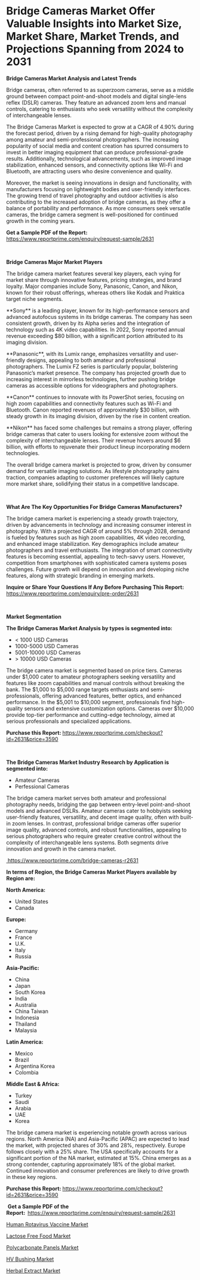 <p><h1>Bridge Cameras Market Offer Valuable Insights into Market Size, Market Share, Market Trends, and Projections Spanning from 2024 to 2031</h1></p><p><strong>Bridge Cameras Market Analysis and Latest Trends</strong></p>
<p><p>Bridge cameras, often referred to as superzoom cameras, serve as a middle ground between compact point-and-shoot models and digital single-lens reflex (DSLR) cameras. They feature an advanced zoom lens and manual controls, catering to enthusiasts who seek versatility without the complexity of interchangeable lenses. </p><p>The Bridge Cameras Market is expected to grow at a CAGR of 4.90% during the forecast period, driven by a rising demand for high-quality photography among amateur and semi-professional photographers. The increasing popularity of social media and content creation has spurred consumers to invest in better imaging equipment that can produce professional-grade results. Additionally, technological advancements, such as improved image stabilization, enhanced sensors, and connectivity options like Wi-Fi and Bluetooth, are attracting users who desire convenience and quality.</p><p>Moreover, the market is seeing innovations in design and functionality, with manufacturers focusing on lightweight bodies and user-friendly interfaces. The growing trend of travel photography and outdoor activities is also contributing to the increased adoption of bridge cameras, as they offer a balance of portability and performance. As more consumers seek versatile cameras, the bridge camera segment is well-positioned for continued growth in the coming years.</p></p>
<p><strong>Get a Sample PDF of the Report:&nbsp;</strong> <a href="https://www.reportprime.com/enquiry/request-sample/2631?utm_campaign=1140&utm_medium=2&utm_source=Github&utm_content=ia&utm_term=24122024&utm_id=bridge-cameras">https://www.reportprime.com/enquiry/request-sample/2631</a></p>
<p>&nbsp;</p>
<p><strong>Bridge Cameras Major Market Players</strong></p>
<p><p>The bridge camera market features several key players, each vying for market share through innovative features, pricing strategies, and brand loyalty. Major companies include Sony, Panasonic, Canon, and Nikon, known for their robust offerings, whereas others like Kodak and Praktica target niche segments. </p><p>**Sony** is a leading player, known for its high-performance sensors and advanced autofocus systems in its bridge cameras. The company has seen consistent growth, driven by its Alpha series and the integration of technology such as 4K video capabilities. In 2022, Sony reported annual revenue exceeding $80 billion, with a significant portion attributed to its imaging division.</p><p>**Panasonic**, with its Lumix range, emphasizes versatility and user-friendly designs, appealing to both amateur and professional photographers. The Lumix FZ series is particularly popular, bolstering Panasonic’s market presence. The company has projected growth due to increasing interest in mirrorless technologies, further pushing bridge cameras as accessible options for videographers and photographers.</p><p>**Canon** continues to innovate with its PowerShot series, focusing on high zoom capabilities and connectivity features such as Wi-Fi and Bluetooth. Canon reported revenues of approximately $30 billion, with steady growth in its imaging division, driven by the rise in content creation.</p><p>**Nikon** has faced some challenges but remains a strong player, offering bridge cameras that cater to users looking for extensive zoom without the complexity of interchangeable lenses. Their revenue hovers around $6 billion, with efforts to rejuvenate their product lineup incorporating modern technologies.</p><p>The overall bridge camera market is projected to grow, driven by consumer demand for versatile imaging solutions. As lifestyle photography gains traction, companies adapting to customer preferences will likely capture more market share, solidifying their status in a competitive landscape.</p></p>
<p>&nbsp;</p>
<p><strong>What Are The Key Opportunities For Bridge Cameras Manufacturers?</strong></p>
<p><p>The bridge camera market is experiencing a steady growth trajectory, driven by advancements in technology and increasing consumer interest in photography. With a projected CAGR of around 5% through 2028, demand is fueled by features such as high zoom capabilities, 4K video recording, and enhanced image stabilization. Key demographics include amateur photographers and travel enthusiasts. The integration of smart connectivity features is becoming essential, appealing to tech-savvy users. However, competition from smartphones with sophisticated camera systems poses challenges. Future growth will depend on innovation and developing niche features, along with strategic branding in emerging markets.</p></p>
<p><strong>Inquire or Share Your Questions If Any Before Purchasing This Report:</strong> <a href="https://www.reportprime.com/enquiry/pre-order/2631?utm_campaign=1140&utm_medium=2&utm_source=Github&utm_content=ia&utm_term=24122024&utm_id=bridge-cameras">https://www.reportprime.com/enquiry/pre-order/2631</a></p>
<p>&nbsp;</p>
<p><strong>Market Segmentation</strong></p>
<p><strong>The Bridge Cameras Market Analysis by types is segmented into:</strong></p>
<p><ul><li>< 1000 USD Cameras</li><li>1000-5000 USD Cameras</li><li>5001-10000 USD Cameras</li><li>> 10000 USD Cameras</li></ul></p>
<p><p>The bridge camera market is segmented based on price tiers. Cameras under $1,000 cater to amateur photographers seeking versatility and features like zoom capabilities and manual controls without breaking the bank. The $1,000 to $5,000 range targets enthusiasts and semi-professionals, offering advanced features, better optics, and enhanced performance. In the $5,001 to $10,000 segment, professionals find high-quality sensors and extensive customization options. Cameras over $10,000 provide top-tier performance and cutting-edge technology, aimed at serious professionals and specialized applications.</p></p>
<p><strong>Purchase this Report:&nbsp;</strong><a href="https://www.reportprime.com/checkout?id=2631&price=3590&utm_campaign=1140&utm_medium=2&utm_source=Github&utm_content=ia&utm_term=24122024&utm_id=bridge-cameras">https://www.reportprime.com/checkout?id=2631&price=3590</a></p>
<p>&nbsp;</p>
<p><strong>The Bridge Cameras Market Industry Research by Application is segmented into:</strong></p>
<p><ul><li>Amateur Cameras</li><li>Perfessional Cameras</li></ul></p>
<p><p>The bridge camera market serves both amateur and professional photography needs, bridging the gap between entry-level point-and-shoot models and advanced DSLRs. Amateur cameras cater to hobbyists seeking user-friendly features, versatility, and decent image quality, often with built-in zoom lenses. In contrast, professional bridge cameras offer superior image quality, advanced controls, and robust functionalities, appealing to serious photographers who require greater creative control without the complexity of interchangeable lens systems. Both segments drive innovation and growth in the camera market.</p></p>
<p><a href="https://www.reportprime.com/bridge-cameras-r2631?utm_campaign=1140&utm_medium=2&utm_source=Github&utm_content=ia&utm_term=24122024&utm_id=bridge-cameras">&nbsp;https://www.reportprime.com/bridge-cameras-r2631</a></p>
<p><strong>In terms of Region, the Bridge Cameras Market Players available by Region are:</strong></p>
<p>
    <p> <strong> North America: </strong>
        <ul>
            <li>United States</li>
            <li>Canada</li>
        </ul>
        </p> 
    <p> <strong> Europe: </strong>
        <ul>
            <li>Germany</li>
            <li>France</li>
            <li>U.K.</li>
            <li>Italy</li>
            <li>Russia</li>
        </ul>
        </p> 
    <p> <strong> Asia-Pacific: </strong>
        <ul>
            <li>China</li>
            <li>Japan</li>
            <li>South Korea</li>
            <li>India</li>
            <li>Australia</li>
            <li>China Taiwan</li>
            <li>Indonesia</li>
            <li>Thailand</li>
            <li>Malaysia</li>
        </ul>
        </p> 
    <p> <strong> Latin America: </strong>
        <ul>
            <li>Mexico</li>
            <li>Brazil</li>
            <li>Argentina Korea</li>
            <li>Colombia</li>
        </ul>
        </p> 
    <p> <strong> Middle East & Africa: </strong>
        <ul>
            <li>Turkey</li>
            <li>Saudi</li>
            <li>Arabia</li>
            <li>UAE</li>
            <li>Korea</li>
        </ul>
    </p>
    </p>
<p><p>The bridge camera market is experiencing notable growth across various regions. North America (NA) and Asia-Pacific (APAC) are expected to lead the market, with projected shares of 30% and 28%, respectively. Europe follows closely with a 25% share. The USA specifically accounts for a significant portion of the NA market, estimated at 15%. China emerges as a strong contender, capturing approximately 18% of the global market. Continued innovation and consumer preferences are likely to drive growth in these key regions.</p></p>
<p><strong>Purchase this Report: </strong><a href="https://www.reportprime.com/checkout?id=2631&price=3590&utm_campaign=1140&utm_medium=2&utm_source=Github&utm_content=ia&utm_term=24122024&utm_id=bridge-cameras">https://www.reportprime.com/checkout?id=2631&price=3590</a></p>
<p>&nbsp;<strong>Get a Sample PDF of the Report:&nbsp;&nbsp;</strong><a href="https://www.reportprime.com/enquiry/request-sample/2631?utm_campaign=1140&utm_medium=2&utm_source=Github&utm_content=ia&utm_term=24122024&utm_id=bridge-cameras">https://www.reportprime.com/enquiry/request-sample/2631</a></p>
<p><strong></strong></p>
<p><p><a href="https://www.linkedin.com/pulse/comprehensive-analysis-human-rotavirus-vaccine-market-scope-yw0pe?utm_campaign=1140&utm_medium=2&utm_source=Github&utm_content=ia&utm_term=24122024&utm_id=bridge-cameras">Human Rotavirus Vaccine Market</a></p><p><a href="https://www.linkedin.com/pulse/in-depth-lactose-free-food-market-analysis-2024-2031-application-v5yqc?utm_campaign=1140&utm_medium=2&utm_source=Github&utm_content=ia&utm_term=24122024&utm_id=bridge-cameras">Lactose Free Food Market</a></p><p><a href="https://www.linkedin.com/pulse/analyzing-hashub-gbd8f?utm_campaign=1140&utm_medium=2&utm_source=Github&utm_content=ia&utm_term=24122024&utm_id=bridge-cameras">Polycarbonate Panels Market</a></p><p><a href="https://www.linkedin.com/pulse/forecasting-hv-bushing-market-success-key-factors-53-cagr-through-v9xpf?utm_campaign=1140&utm_medium=2&utm_source=Github&utm_content=ia&utm_term=24122024&utm_id=bridge-cameras">HV Bushing Market</a></p><p><a href="https://www.linkedin.com/pulse/rising-herbal-extract-market-key-drivers-58-cagr-growth-from-euxse?utm_campaign=1140&utm_medium=2&utm_source=Github&utm_content=ia&utm_term=24122024&utm_id=bridge-cameras">Herbal Extract Market</a></p></p>